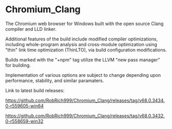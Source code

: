 # Chromium_Clang

The Chromium web browser for Windows built with the open source Clang compiler and LLD linker.

Additional features of the build include modified compiler optimizations, including whole-program analysis and cross-module optimization using "thin" link time optimization (ThinLTO), via build configuration modifications.

Builds marked with the "+npm" tag utilize the LLVM "new pass manager" for building.

Implementation of various options are subject to change depending upon performance, stability, and similar paramaters.

Link to latest build releases:

https://github.com/RobRich999/Chromium_Clang/releases/tag/v68.0.3434.0-r559605-win64

https://github.com/RobRich999/Chromium_Clang/releases/tag/v68.0.3432.0-r558659-win32
